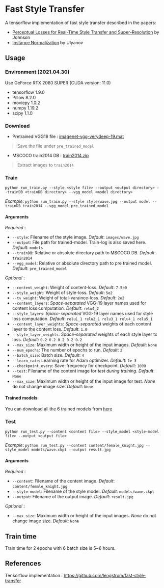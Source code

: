# Fast Style Transfer

A tensorflow implementation of fast style transfer described in the papers:
* [Perceptual Losses for Real-Time Style Transfer and Super-Resolution](http://cs.stanford.edu/people/jcjohns/eccv16/) by Johnson
* [Instance Normalization](https://arxiv.org/abs/1607.08022) by Ulyanov
  

## Usage

### Environment (2021.04.30)
Use GeForce RTX 2080 SUPER (CUDA version: 11.0)

* tensorflow         1.9.0 
* Pillow             8.2.0
* moviepy            1.0.2
* numpy              1.19.2
* scipy              1.1.0


### Download
* Pretrained VGG19 file : [imagenet-vgg-verydeep-19.mat](http://www.vlfeat.org/matconvnet/models/imagenet-vgg-verydeep-19.mat) 
> Save the file under `pre_trained_model` 
* MSCOCO train2014 DB : [train2014.zip](http://msvocds.blob.core.windows.net/coco2014/train2014.zip)  
> Extract images to `train2014`

### Train
```
python run_train.py --style <style file> --output <output directory> --trainDB <trainDB directory> --vgg_model <model directory>
```
*Example*:
`python run_train.py --style style/wave.jpg --output model --trainDB train2014 --vgg_model pre_trained_model`

#### Arguments
*Required* :  
* `--style`: Filename of the style image. *Default*: `images/wave.jpg`
* `--output`: File path for trained-model. Train-log is also saved here. *Default*: `models`
* `--trainDB`: Relative or absolute directory path to MSCOCO DB. *Default*: `train2014`
* `--vgg_model`: Relative or absolute directory path to pre trained model. *Default*: `pre_trained_model`

*Optional* :  
* `--content_weight`: Weight of content-loss. *Default*: `7.5e0`
* `--style_weight`: Weight of style-loss. *Default*: `5e2`
* `--tv_weight`: Weight of total-varaince-loss. *Default*: `2e2`
* `--content_layers`: *Space-separated* VGG-19 layer names used for content loss computation. *Default*: `relu4_2`
* `--style_layers`: *Space-separated* VGG-19 layer names used for style loss computation. *Default*: `relu1_1 relu2_1 relu3_1 relu4_1 relu5_1`
* `--content_layer_weights`: *Space-separated* weights of each content layer to the content loss. *Default*: `1.0`
* `--style_layer_weights`: *Space-separated* weights of each style layer to loss. *Default*: `0.2 0.2 0.2 0.2 0.2`
* `--max_size`: Maximum width or height of the input images. *Default*: `None`
* `--num_epochs`: The number of epochs to run. *Default*: `2`
* `--batch_size`: Batch size. *Default*: `4`
* `--learn_rate`: Learning rate for Adam optimizer. *Default*: `1e-3`
* `--checkpoint_every`: Save-frequency for checkpoint. *Default*: `1000`
* `--test`: Filename of the content image for *test during training*. *Default*: `None`
* `--max_size`: Maximum width or height of the input image for test. *None* do not change image size. *Default*: `None` 

#### Trained models
You can download all the 6 trained models from [here](https://mega.nz/#F!VEAm1CDD!ILTR1TA5zFJ_Cp9I5DRofg)

### Test  

```
python run_test.py --content <content file> --style_model <style-model file> --output <output file> 
```
*Example*:
`python run_test.py --content content/female_knight.jpg --style_model models/wave.ckpt --output result.jpg`

#### Arguments
*Required* :  
* `--content`: Filename of the content image. *Default*: `content/female_knight.jpg`
* `--style-model`: Filename of the style model. *Default*: `models/wave.ckpt`
* `--output`: Filename of the output image. *Default*: `result.jpg`  

*Optional* :  
* `--max_size`: Maximum width or height of the input images. *None* do not change image size. *Default*: `None`

## Train time

Train time for 2 epochs with 6 batch size is 5~6 hours. 

## References
Tensorflow implementation : https://github.com/lengstrom/fast-style-transfer  



